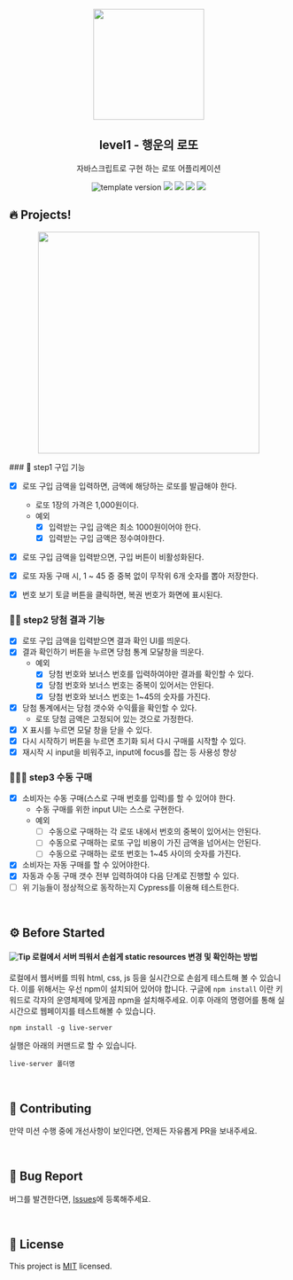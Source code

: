 <p align="middle" >
  <img width="200px;" src="./src/images/lotto_ball.png"/>
</p>
<h2 align="middle">level1 - 행운의 로또</h2>
<p align="middle">자바스크립트로 구현 하는 로또 어플리케이션</p>
<p align="middle">
<img src="https://img.shields.io/badge/version-1.0.0-blue?style=flat-square" alt="template version"/>
<img src="https://img.shields.io/badge/language-html-red.svg?style=flat-square"/>
<img src="https://img.shields.io/badge/language-css-blue.svg?style=flat-square"/>
<img src="https://img.shields.io/badge/language-js-yellow.svg?style=flat-square"/>
<a href="https://github.com/daybrush/moveable/blob/master/LICENSE" target="_blank">
  <img src="https://img.shields.io/github/license/daybrush/moveable.svg?style=flat-square&label=license&color=08CE5D"/>
  </a>
</p>

## 🔥 Projects!

<p align="middle">
  <img width="400" src="./src/images/lotto_ui.png">
</p>
### 🎯 step1 구입 기능

- [x] 로또 구입 금액을 입력하면, 금액에 해당하는 로또를 발급해야 한다.
  - 로또 1장의 가격은 1,000원이다.
  - 예외
    - [x] 입력받는 구입 금액은 최소 1000원이어야 한다.
    - [x] 입력받는 구입 금액은 정수여야한다.
- [x] 로또 구입 금액을 입력받으면, 구입 버튼이 비활성화된다.
- [x] 로또 자동 구매 시, 1 ~ 45 중 중복 없이 무작위 6개 숫자를 뽑아 저장한다.
- [x] 번호 보기 토글 버튼을 클릭하면, 복권 번호가 화면에 표시된다.


### 🎯🎯 step2 당첨 결과 기능

- [x] 로또 구입 금액을 입력받으면 결과 확인 UI를 띄운다.
- [x] 결과 확인하기 버튼을 누르면 당첨 통계 모달창을 띄운다.
  - 예외
    - [x] 당첨 번호와 보너스 번호를 입력하여야만 결과를 확인할 수 있다.
    - [x] 당첨 번호와 보너스 번호는 중복이 있어서는 안된다.
    - [x] 당첨 번호와 보너스 번호는 1~45의 숫자를 가진다.
- [x] 당첨 통계에서는 당첨 갯수와 수익률을 확인할 수 있다.
  - 로또 당첨 금액은 고정되어 있는 것으로 가정한다.
- [x] X 표시를 누르면 모달 창을 닫을 수 있다.
- [x] 다시 시작하기 버튼을 누르면 초기화 되서 다시 구매를 시작할 수 있다.
- [x] 재시작 시 input을 비워주고, input에 focus를 잡는 등 사용성 향상

### 🎯🎯🎯 step3 수동 구매

- [x] 소비자는 수동 구매(스스로 구매 번호를 입력)를 할 수 있어야 한다.
  - 수동 구매를 위한 input UI는 스스로 구현한다.
  - 예외
    - [ ] 수동으로 구매하는 각 로또 내에서 번호의 중복이 있어서는 안된다.
    - [ ] 수동으로 구매하는 로또 구입 비용이 가진 금액을 넘어서는 안된다.
    - [ ] 수동으로 구매하는 로또 번호는 1~45 사이의 숫자를 가진다.
- [x] 소비자는 자동 구매를 할 수 있어야한다.
- [x] 자동과 수동 구매 갯수 전부 입력하여야 다음 단계로 진행할 수 있다.
- [ ] 위 기능들이 정상적으로 동작하는지 Cypress를 이용해 테스트한다.

<br>

## ⚙️ Before Started

#### <img alt="Tip" src="https://img.shields.io/static/v1.svg?label=&message=Tip&style=flat-square&color=673ab8"> 로컬에서 서버 띄워서 손쉽게 static resources 변경 및 확인하는 방법

로컬에서 웹서버를 띄워 html, css, js 등을 실시간으로 손쉽게 테스트해 볼 수 있습니다. 이를 위해서는 우선 npm이 설치되어 있어야 합니다. 구글에 `npm install` 이란 키워드로 각자의 운영체제에 맞게끔 npm을 설치해주세요. 이후 아래의 명령어를 통해 실시간으로 웹페이지를 테스트해볼 수 있습니다.

```
npm install -g live-server
```

실행은 아래의 커맨드로 할 수 있습니다.

```
live-server 폴더명
```

<br>

## 👏 Contributing

만약 미션 수행 중에 개선사항이 보인다면, 언제든 자유롭게 PR을 보내주세요.

<br>

## 🐞 Bug Report

버그를 발견한다면, [Issues](https://github.com/woowacourse/javascript-lotto/issues)에 등록해주세요.

<br>

## 📝 License

This project is [MIT](https://github.com/woowacourse/javascript-lotto/blob/main/LICENSE) licensed.
